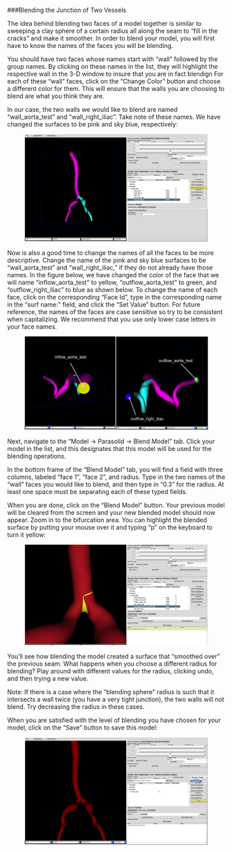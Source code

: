 ###Blending the Junction of Two Vessels

The idea behind blending two faces of a model together is similar to sweeping a clay sphere of a certain radius all along the seam to “fill in the cracks” and make it smoother. In order to blend your model, you will first have to know the names of the faces you will be blending.

You should have two faces whose names start with “wall” followed by the group names. By clicking on these names in the list, they will highlight the respective wall in the 3-D window to insure that you are in fact blendign 
For each of these “wall” faces, click on the “Change Color” button and choose a different color for them. This will ensure that the walls you are choosing to blend are what you think they are.

In our case, the two walls we would like to blend are named “wall_aorta_test” and “wall_right_iliac”. Take note of these names. We have changed the surfaces to be pink and sky blue, respectively:

<figure>
  <img class="svImg svImgXl"  src="archives/sv2/modeling/imgs/solid_modeling/blending/1.jpg"> 
  <figcaption class="svCaption" ></figcaption>
</figure>

Now is also a good time to change the names of all the faces to be more descriptive. Change the name of the pink and sky blue surfaces to be “wall_aorta_test” and “wall_right_iliac,” if they do not already have those names. In the figure below, we have changed the color of the face that we will name “inflow_aorta_test” to yellow, “outflow_aorta_test” to green, and “outflow_right_iliac” to blue as shown below. To change the name of each face, click on the corresponding “Face Id”, type in the corresponding name in the “surf name:” field, and click the “Set Value” button. For future reference, the names of the faces are case sensitive so try to be consistent when capitalizing. We recommend that you use only lower case letters in your face names.

<figure>
  <img class="svImg svImgXl"  src="archives/sv2/modeling/imgs/solid_modeling/blending/2.jpg"> 
  <figcaption class="svCaption" ></figcaption>
</figure>

Next, navigate to the “Model → Parasolid → Blend Model” tab. Click your model in the list, and this designates that this model will be used for the blending operations.

In the bottom frame of the “Blend Model” tab, you will find a field with three columns, labeled “face 1”, “face 2”, and radius. Type in the two names of the “wall” faces you would like to blend, and then type in “0.3” for the radius. At least one space must be separating each of these typed fields.

When you are done, click on the “Blend Model” button. Your previous model will be cleared from the screen and your new blended model should now appear. Zoom in to the bifurcation area. You can highlight the blended surface by putting your mouse over it and typing “p” on the keyboard to turn it yellow:

<figure>
  <img class="svImg svImgXl"  src="archives/sv2/modeling/imgs/solid_modeling/blending/3.jpg"> 
  <figcaption class="svCaption" ></figcaption>
</figure>

You’ll see how blending the model created a surface that “smoothed over” the previous seam. What happens when you choose a different radius for blending?  Play around with different values for the radius, clicking undo, and then trying a new value.

Note: If there is a case where the “blending sphere” radius is such that it intersects a wall twice (you have a very tight junction), the two walls will not blend. Try decreasing the radius in these cases.

When you are satisfied with the level of blending you have chosen for your model, click on the “Save” button to save this model:

<figure>
  <img class="svImg svImgXl"  src="archives/sv2/modeling/imgs/solid_modeling/blending/4.jpg"> 
  <figcaption class="svCaption" ></figcaption>
</figure>
